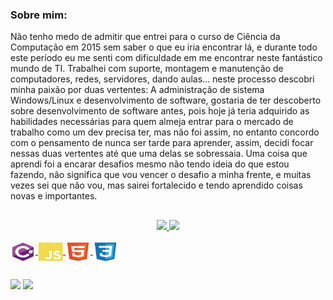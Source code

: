 ### Sobre mim:

Não tenho medo de admitir que entrei para o curso de Ciência da Computação em 2015 sem saber o que eu iria encontrar lá, e durante todo este período eu me senti com dificuldade em me encontrar neste fantástico mundo de TI. Trabalhei com suporte, montagem e manutenção de computadores, redes, servidores, dando aulas... neste processo descobri minha paixão por duas vertentes: A administração de sistema Windows/Linux e desenvolvimento de software, gostaria de ter descoberto sobre desenvolvimento de software antes, pois hoje já teria adquirido as habilidades necessárias para quem almeja entrar para o mercado de trabalho como um dev precisa ter, mas não foi assim, no entanto concordo com o pensamento de nunca ser tarde para aprender, assim, decidi focar nessas duas vertentes até que uma delas se sobressaia. Uma coisa que aprendi foi a encarar desafios mesmo não tendo ideia do que estou fazendo, não significa que vou vencer o desafio a minha frente, e muitas vezes sei que não vou, mas sairei fortalecido e tendo aprendido coisas novas e importantes.

##

<div align="center">
  <a href="https://github.com/william-frdo">
  <img height="180em" src="https://github-readme-stats.vercel.app/api?username=william-frdo&show_icons=true&theme=dracula&include_all_commits=true&count_private=true"/>
  <img height="180em" src="https://github-readme-stats.vercel.app/api/top-langs/?username=william-frdo&layout=compact&langs_count=7&theme=dracula"/>
</div>
<div style="display: inline_block"><br>
  <img align="center" alt="Will-Csharp" height="30" width="40" src="https://raw.githubusercontent.com/devicons/devicon/master/icons/csharp/csharp-original.svg">
  <img align="center" alt="Will-Js" height="30" width="40" src="https://raw.githubusercontent.com/devicons/devicon/master/icons/javascript/javascript-plain.svg"> 
  <img align="center" alt="Will-HTML" height="30" width="40" src="https://raw.githubusercontent.com/devicons/devicon/master/icons/html5/html5-original.svg">
  <img align="center" alt="Will-CSS" height="30" width="40" src="https://raw.githubusercontent.com/devicons/devicon/master/icons/css3/css3-original.svg">
</div>
  
  ##
 
<div> 
  <a href = "mailto:william.frdo@gmail.com"><img src="https://img.shields.io/badge/-Gmail-%23333?style=for-the-badge&logo=gmail&logoColor=white" target="_blank"></a>
  <a href="https://www.linkedin.com/in/william-florido/" target="_blank"><img src="https://img.shields.io/badge/-LinkedIn-%230077B5?style=for-the-badge&logo=linkedin&logoColor=white" target="_blank"></a>
